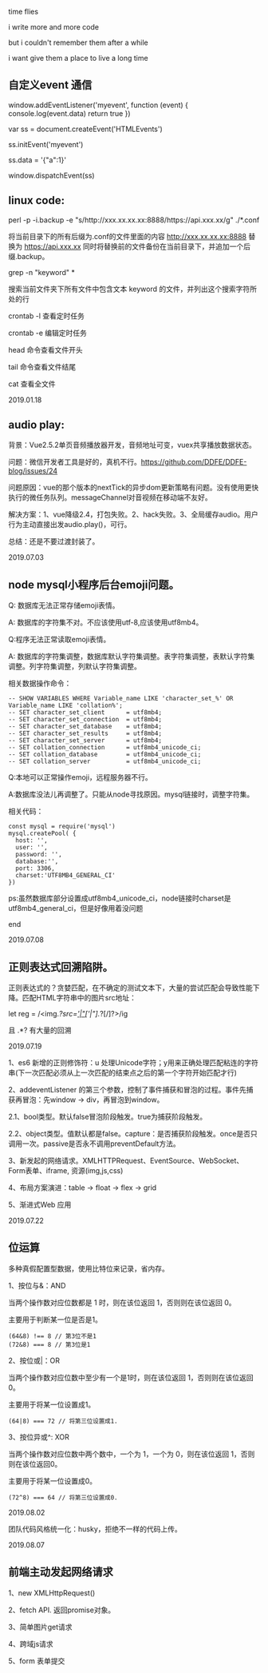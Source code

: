 time flies

i write more and more code

but i couldn't remember them after a while

i want give them a place to live a long time


## 自定义event 通信
window.addEventListener('myevent', function (event) {
  console.log(event.data)
  return true
})

var ss = document.createEvent('HTMLEvents')

ss.initEvent('myevent')

ss.data = '{"a":1}'

window.dispatchEvent(ss)


## linux code:

perl -p -i.backup -e "s/http:\/\/xxx.xx.xx.xx:8888/https:\/\/api.xxx.xx/g" ./*.conf

将当前目录下的所有后缀为.conf的文件里面的内容 http://xxx.xx.xx.xx:8888 替换为 https://api.xxx.xx 同时将替换前的文件备份在当前目录下，并追加一个后缀.backup。

grep -n "keyword" *

搜索当前文件夹下所有文件中包含文本 keyword 的文件，并列出这个搜索字符所处的行

crontab -l 查看定时任务

crontab -e 编辑定时任务

head 命令查看文件开头

tail 命令查看文件结尾

cat 查看全文件


2019.01.18
## audio play:
背景：Vue2.5.2单页音频播放器开发，音频地址可变，vuex共享播放数据状态。

问题：微信开发者工具是好的，真机不行。https://github.com/DDFE/DDFE-blog/issues/24

问题原因：vue的那个版本的nextTick的异步dom更新策略有问题。没有使用更快执行的微任务队列。messageChannel对音视频在移动端不友好。

解决方案：1、vue降级2.4，打包失败。2、hack失败。3、全局缓存audio。用户行为主动直接出发audio.play()，可行。

总结：还是不要过渡封装了。


2019.07.03
## node mysql小程序后台emoji问题。
Q: 数据库无法正常存储emoji表情。

A: 数据库的字符集不对。不应该使用utf-8,应该使用utf8mb4。

Q:程序无法正常读取emoji表情。

A: 数据库的字符集调整，数据库默认字符集调整。表字符集调整，表默认字符集调整。列字符集调整，列默认字符集调整。

相关数据操作命令：

```
-- SHOW VARIABLES WHERE Variable_name LIKE 'character_set_%' OR Variable_name LIKE 'collation%';
-- SET character_set_client      = utf8mb4;
-- SET character_set_connection  = utf8mb4;
-- SET character_set_database    = utf8mb4;
-- SET character_set_results     = utf8mb4;
-- SET character_set_server      = utf8mb4;
-- SET collation_connection      = utf8mb4_unicode_ci;
-- SET collation_database        = utf8mb4_unicode_ci;
-- SET collation_server          = utf8mb4_unicode_ci;
```

Q:本地可以正常操作emoji，远程服务器不行。

A:数据库没法儿再调整了。只能从node寻找原因。mysql链接时，调整字符集。

相关代码：
```
const mysql = require('mysql')
mysql.createPool( {
  host: '',
  user: '',
  password: '',
  database:'', 
  port: 3306,
  charset:'UTF8MB4_GENERAL_CI'
})
```
ps:虽然数据库部分设置成utf8mb4_unicode_ci，node链接时charset是utf8mb4_general_ci，但是好像用着没问题

end

2019.07.08
## 正则表达式回溯陷阱。
正则表达式的？贪婪匹配，在不确定的测试文本下，大量的尝试匹配会导致性能下降。匹配HTML字符串中的图片src地址： 

let reg = /<img.*?src=[\'|\"](.*?(?:[\.gif|\.png|\.jpeg|\.jpg]))[\'|\"].*?[\/]?>/ig

且 .*? 有大量的回溯

2019.07.19

1、es6 新增的正则修饰符：u 处理Unicode字符；y用来正确处理匹配粘连的字符串(下一次匹配必须从上一次匹配的结束点之后的第一个字符开始匹配才行)

2、addeventListener 的第三个参数，控制了事件捕获和冒泡的过程。事件先捕获再冒泡：先window -> div，再冒泡到window。

  2.1、bool类型。默认false冒泡阶段触发。true为捕获阶段触发。

  2.2、object类型。值默认都是false。capture：是否捕获阶段触发。once是否只调用一次。passive是否永不调用preventDefault方法。

3、新发起的网络请求。XMLHTTPRequest、EventSource、WebSocket、Form表单、iframe, 资源(img,js,css)

4、布局方案演进：table -> float -> flex -> grid

5、渐进式Web 应用

2019.07.22
## 位运算
多种真假配置型数据，使用比特位来记录，省内存。

1、按位与&：AND

当两个操作数对应位数都是 1 时，则在该位返回 1，否则则在该位返回 0。

主要用于判断某一位是否是1。
```
(64&8) !== 8 // 第3位不是1
(72&8) === 8 // 第3位是1
```
2、按位或|：OR

当两个操作数对应位数中至少有一个是1时，则在该位返回 1，否则则在该位返回 0。

主要用于将某一位设置成1。
```
(64|8) === 72 // 将第三位设置成1.
```
3、按位异或^: XOR

当两个操作数对应位数中两个数中，一个为 1，一个为 0，则在该位返回 1，否则则在该位返回0。

主要用于将某一位设置成0。
```
(72^8) === 64 // 将第三位设置成0.
```

2019.08.02

团队代码风格统一化：husky，拒绝不一样的代码上传。

2019.08.07
## 前端主动发起网络请求
1、new XMLHttpRequest()

2、fetch API. 返回promise对象。

3、简单图片get请求

4、跨域js请求

5、form 表单提交

